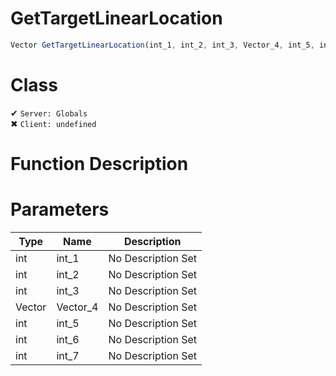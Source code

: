 # GetTargetLinearLocation
```js
Vector GetTargetLinearLocation(int_1, int_2, int_3, Vector_4, int_5, int_6, int_7)
```
# Class
✔ `Server: Globals`  
✖ `Client: undefined`  

# Function Description

# Parameters
Type|Name|Description
--|--|--
int|int_1|No Description Set
int|int_2|No Description Set
int|int_3|No Description Set
Vector|Vector_4|No Description Set
int|int_5|No Description Set
int|int_6|No Description Set
int|int_7|No Description Set
